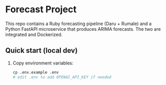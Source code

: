 # Forecast Project

This repo contains a Ruby forecasting pipeline (Daru + Rumale) and a Python FastAPI microservice that produces ARIMA forecasts. The two are integrated and Dockerized.

## Quick start (local dev)

1. Copy environment variables:
   ```bash
   cp .env.example .env
   # edit .env to add OPENAI_API_KEY if needed
